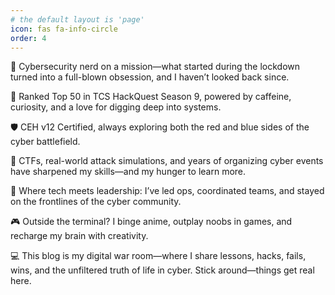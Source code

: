 ```yaml
---
# the default layout is 'page'
icon: fas fa-info-circle
order: 4
---
```


🔐 Cybersecurity nerd on a mission—what started during the lockdown turned into a full-blown obsession, and I haven’t looked back since.

🎯 Ranked Top 50 in TCS HackQuest Season 9, powered by caffeine, curiosity, and a love for digging deep into systems.

🛡️ CEH v12 Certified, always exploring both the red and blue sides of the cyber battlefield.

👾 CTFs, real-world attack simulations, and years of organizing cyber events have sharpened my skills—and my hunger to learn more.

🧠 Where tech meets leadership: I’ve led ops, coordinated teams, and stayed on the frontlines of the cyber community.

🎮 Outside the terminal? I binge anime, outplay noobs in games, and recharge my brain with creativity.


💻 This blog is my digital war room—where I share lessons, hacks, fails, wins, and the unfiltered truth of life in cyber.
Stick around—things get real here.
